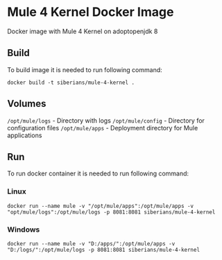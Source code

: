 # Mule 4 Kernel Docker Image

Docker image with Mule 4 Kernel on adoptopenjdk 8

## Build

To build image it is needed to run following command:

`docker build -t siberians/mule-4-kernel .`

## Volumes

`/opt/mule/logs` - Directory with logs
`/opt/mule/config` - Directory for configuration files
`/opt/mule/apps` - Deployment directory for Mule applications

## Run

To run docker container it is needed to run following command:

### Linux

```docker run --name mule -v "/opt/mule/apps":/opt/mule/apps -v "opt/mule/logs":/opt/mule/logs -p 8081:8081 siberians/mule-4-kernel```

### Windows

```docker run --name mule -v "D:/apps/":/opt/mule/apps -v "D:/logs/":/opt/mule/logs -p 8081:8081 siberians/mule-4-kernel```